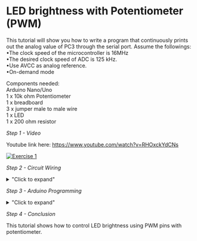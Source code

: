 # LED brightness with Potentiometer (PWM) 

This tutorial will show you how to write a program that continuously prints out the analog value of PC3 through the serial port. Assume the followings: </br>
•The clock speed of the microcontroller is 16MHz </br>
•The desired clock speed of ADC is 125 kHz. </br>
•Use AVCC as analog reference. </br>
•On-demand mode </br>

Components needed: </br>
Arduino Nano/Uno </br>
1 x 10k ohm Potentiometer </br>
1 x breadboard </br>
3 x jumper male to male wire </br>
1 x LED </br>
1 x 200 ohm resistor </br>

*Step 1 - Video*

Youtube link here: https://www.youtube.com/watch?v=RHOxckYdCNs

[![Exercise 1](https://img.youtube.com/vi/RHOxckYdCNs/0.jpg)](https://www.youtube.com/watch?v=RHOxckYdCNs)

*Step 2 - Circuit Wiring*

<details>
<summary>"Click to expand"</summary>

<p align = "centre">
  
<img src="https://github.com/hamdibadrul/Embeded-Design/blob/main/Week%206/Cicuit%20fritzing.PNG" width = "400" height = "600" /> <img src="https://github.com/hamdibadrul/Embeded-Design/blob/main/Week%206/Circuit.jpeg" width = "500" height = "500" />
 
Simply complete the circuit connection according to the picture above. </br>
</details>

*Step 3 - Arduino Programming*

<details>
<summary>"Click to expand"</summary>

![Code](https://user-images.githubusercontent.com/73819661/100587968-3672c180-332c-11eb-8757-7c430586a08b.PNG)

You must use PWM pins in order for this tutorial to work. </br>
Here is the PWM pins for Arduino board. </br>
![PWM pins](https://user-images.githubusercontent.com/73819661/100588115-6e7a0480-332c-11eb-96f1-455ecf6fcffc.PNG)

You can refer the code here --> <a href="https://github.com/hamdibadrul/Embeded-Design/blob/main/Week%206/PWM.ino"> Arduino Code </a>
 
</details>


*Step 4 - Conclusion* 

This tutorial shows how to control LED brightness using PWM pins with potentiometer.
